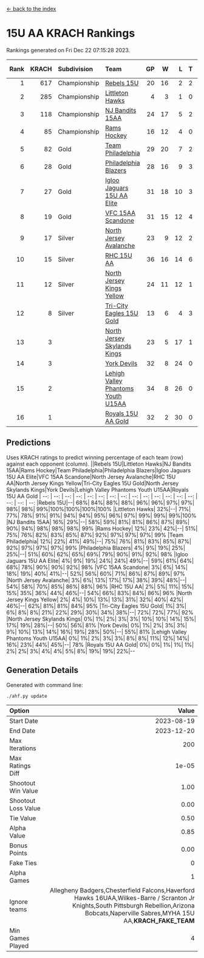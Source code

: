 [<- back to the index](readme.md)
# 15U AA KRACH Rankings
Rankings generated on Fri Dec 22 07:15:28 2023.

Rank|KRACH|Subdivision|Team|GP|W|L|T|OTW|OTL|SoS|Exp Wins|Win Diff
---:|---:|:---|:---|---:|---:|---:|---:|---:|---:|---:|---:|---:
1|617|Championship|[Rebels 15U](https://gamesheetstats.com/seasons/3659/teams/140654/schedule)|20|16|2|2|0|1|451|17.8|-0.0
2|285|Championship|[Littleton Hawks](https://gamesheetstats.com/seasons/3659/teams/177078/schedule)|4|3|1|0|0|0|156|3.8|-0.0
3|118|Championship|[NJ Bandits 15AA](https://gamesheetstats.com/seasons/3659/teams/140648/schedule)|24|17|5|2|0|1|99|18.9|0.0
4|85|Championship|[Rams Hockey](https://gamesheetstats.com/seasons/3659/teams/140653/schedule)|16|12|4|0|2|2|282|12.9|0.0
5|82|Gold|[Team Philadelphia](https://gamesheetstats.com/seasons/3659/teams/140657/schedule)|29|20|7|2|1|0|95|21.9|0.0
6|28|Gold|[Philadelphia Blazers](https://gamesheetstats.com/seasons/3659/teams/140652/schedule)|28|16|9|3|4|1|28|18.4|0.0
7|27|Gold|[Igloo Jaguars 15U AA Elite](https://gamesheetstats.com/seasons/3659/teams/140645/schedule)|31|18|10|3|2|2|26|20.4|0.0
8|19|Gold|[VFC 15AA Scandone](https://gamesheetstats.com/seasons/3659/teams/140659/schedule)|31|15|12|4|2|3|180|17.9|0.0
9|17|Silver|[North Jersey Avalanche](https://gamesheetstats.com/seasons/3659/teams/140649/schedule)|23|9|12|2|2|1|231|10.9|0.0
10|15|Silver|[RHC 15U AA](https://gamesheetstats.com/seasons/3659/teams/140655/schedule)|36|16|14|6|0|4|31|19.9|0.0
11|12|Silver|[North Jersey Kings Yellow](https://gamesheetstats.com/seasons/3659/teams/140650/schedule)|24|11|12|1|1|0|52|12.4|0.0
12|8|Silver|[Tri-City Eagles 15U Gold](https://gamesheetstats.com/seasons/3659/teams/140658/schedule)|13|6|4|3|0|0|9|8.4|0.0
13|3||[North Jersey Skylands Kings](https://gamesheetstats.com/seasons/3659/teams/140651/schedule)|23|5|17|1|0|1|98|6.4|0.0
14|3||[York Devils](https://gamesheetstats.com/seasons/3659/teams/140660/schedule)|32|8|24|0|2|2|42|8.9|0.0
15|2||[Lehigh Valley Phantoms Youth U15AA](https://gamesheetstats.com/seasons/3659/teams/140646/schedule)|34|8|26|0|0|1|21|8.9|0.0
16|1||[Royals 15U AA Gold](https://gamesheetstats.com/seasons/3659/teams/140656/schedule)|32|2|30|0|2|0|26|2.9|0.0

## Predictions
Uses KRACH ratings to predict winning percentage of each team (row) against each opponent (column).
||Rebels 15U|Littleton Hawks|NJ Bandits 15AA|Rams Hockey|Team Philadelphia|Philadelphia Blazers|Igloo Jaguars 15U AA Elite|VFC 15AA Scandone|North Jersey Avalanche|RHC 15U AA|North Jersey Kings Yellow|Tri-City Eagles 15U Gold|North Jersey Skylands Kings|York Devils|Lehigh Valley Phantoms Youth U15AA|Royals 15U AA Gold
| --: | --: | --: | --: | --: | --: | --: | --: | --: | --: | --: | --: | --: | --: | --: | --: | --: 
|Rebels 15U|--| 68%| 84%| 88%| 88%| 96%| 96%| 97%| 97%| 98%| 98%| 99%|100%|100%|100%|100%
|Littleton Hawks| 32%|--| 71%| 77%| 78%| 91%| 91%| 94%| 94%| 95%| 96%| 97%| 99%| 99%| 99%|100%
|NJ Bandits 15AA| 16%| 29%|--| 58%| 59%| 81%| 81%| 86%| 87%| 89%| 90%| 94%| 98%| 98%| 98%| 99%
|Rams Hockey| 12%| 23%| 42%|--| 51%| 75%| 76%| 82%| 83%| 85%| 87%| 92%| 97%| 97%| 97%| 99%
|Team Philadelphia| 12%| 22%| 41%| 49%|--| 75%| 76%| 81%| 83%| 85%| 87%| 92%| 97%| 97%| 97%| 99%
|Philadelphia Blazers|  4%|  9%| 19%| 25%| 25%|--| 51%| 60%| 62%| 65%| 69%| 79%| 90%| 91%| 92%| 98%
|Igloo Jaguars 15U AA Elite|  4%|  9%| 19%| 24%| 24%| 49%|--| 59%| 61%| 64%| 68%| 78%| 90%| 90%| 92%| 98%
|VFC 15AA Scandone|  3%|  6%| 14%| 18%| 19%| 40%| 41%|--| 52%| 56%| 60%| 71%| 86%| 87%| 89%| 97%
|North Jersey Avalanche|  3%|  6%| 13%| 17%| 17%| 38%| 39%| 48%|--| 54%| 58%| 70%| 85%| 86%| 88%| 96%
|RHC 15U AA|  2%|  5%| 11%| 15%| 15%| 35%| 36%| 44%| 46%|--| 54%| 66%| 83%| 84%| 86%| 96%
|North Jersey Kings Yellow|  2%|  4%| 10%| 13%| 13%| 31%| 32%| 40%| 42%| 46%|--| 62%| 81%| 81%| 84%| 95%
|Tri-City Eagles 15U Gold|  1%|  3%|  6%|  8%|  8%| 21%| 22%| 29%| 30%| 34%| 38%|--| 72%| 72%| 77%| 92%
|North Jersey Skylands Kings|  0%|  1%|  2%|  3%|  3%| 10%| 10%| 14%| 15%| 17%| 19%| 28%|--| 50%| 56%| 81%
|York Devils|  0%|  1%|  2%|  3%|  3%|  9%| 10%| 13%| 14%| 16%| 19%| 28%| 50%|--| 55%| 81%
|Lehigh Valley Phantoms Youth U15AA|  0%|  1%|  2%|  3%|  3%|  8%|  8%| 11%| 12%| 14%| 16%| 23%| 44%| 45%|--| 78%
|Royals 15U AA Gold|  0%|  0%|  1%|  1%|  1%|  2%|  2%|  3%|  4%|  4%|  5%|  8%| 19%| 19%| 22%|--

## Generation Details

Generated with command line:
```
./ahf.py update
```

| Option | Value |
| :----- | ----: |
| Start Date | 2023-08-19 |
| End Date | 2023-12-20 |
| Max Iterations | 200 |
| Max Ratings Diff | 1e-05 |
| Shootout Win Value | 1.00 |
| Shootout Loss Value | 0.00 |
| Tie Value | 0.50 |
| Alpha Value | 0.85 |
| Bonus Points | 0.00 |
| Fake Ties | 0 |
| Alpha Games | 1 |
| Ignore teams | Allegheny Badgers,Chesterfield Falcons,Haverford Hawks 16UAA,Wilkes-Barre / Scranton Jr Knights,South Pittsburgh Rebellion,Arizona Bobcats,Naperville Sabres,MYHA 15U AA,__KRACH_FAKE_TEAM__ |
| Min Games Played | 4 |


